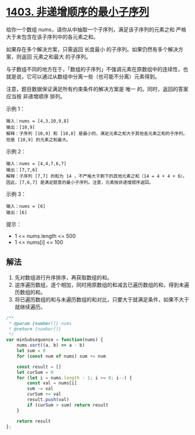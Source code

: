 # [1403. 非递增顺序的最小子序列](https://leetcode-cn.com/problems/minimum-subsequence-in-non-increasing-order/)
给你一个数组 nums，请你从中抽取一个子序列，满足该子序列的元素之和 严格 大于未包含在该子序列中的各元素之和。

如果存在多个解决方案，只需返回 长度最小 的子序列。如果仍然有多个解决方案，则返回 元素之和最大 的子序列。

与子数组不同的地方在于，「数组的子序列」不强调元素在原数组中的连续性，也就是说，它可以通过从数组中分离一些（也可能不分离）元素得到。

注意，题目数据保证满足所有约束条件的解决方案是 唯一 的。同时，返回的答案应当按 非递增顺序 排列。

 

示例 1：
```
输入：nums = [4,3,10,9,8]
输出：[10,9] 
解释：子序列 [10,9] 和 [10,8] 是最小的、满足元素之和大于其他各元素之和的子序列。但是 [10,9] 的元素之和最大。 
```
示例 2：
```
输入：nums = [4,4,7,6,7]
输出：[7,7,6] 
解释：子序列 [7,7] 的和为 14 ，不严格大于剩下的其他元素之和（14 = 4 + 4 + 6）。
因此，[7,6,7] 是满足题意的最小子序列。注意，元素按非递增顺序返回。  
```
示例 3：
```
输入：nums = [6]
输出：[6]
```

提示：

* 1 <= nums.length <= 500
* 1 <= nums[i] <= 100
## 解法
1. 先对数组进行升序排序，再获取数组的和。
2. 逆序遍历数组，逐个相加，同时用原数组的和减去已遍历数组的和，得到未遍历数组的和。
3. 将已遍历数组的和与未遍历数组的和对比，只要大于就满足条件，如果不大于就继续遍历。
```js
/**
 * @param {number[]} nums
 * @return {number[]}
 */
var minSubsequence = function(nums) {
    nums.sort((a, b) => a - b)
    let sum = 0
    for (const num of nums) sum += num

    const result = []
    let curSum = 0
    for (let i = nums.length - 1; i >= 0; i--) {
        const val = nums[i]
        sum -= val
        curSum += val
        result.push(val)
        if (curSum > sum) return result
    }

    return result
};
```
